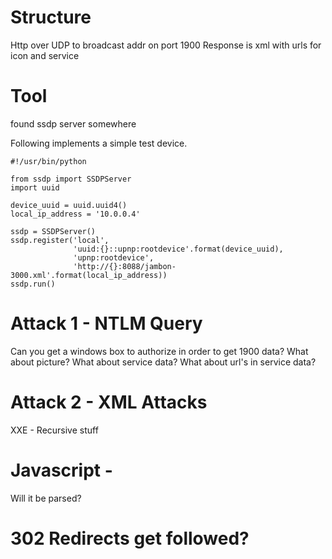 <!-- TITLE: Upnp -->
<!-- SUBTITLE: A quick summary of Upnp -->

# Structure
Http over UDP to broadcast addr on port 1900
Response is xml with urls for icon and service

# Tool
found ssdp server somewhere

Following implements a simple test device.

```
#!/usr/bin/python

from ssdp import SSDPServer
import uuid

device_uuid = uuid.uuid4()
local_ip_address = '10.0.0.4'

ssdp = SSDPServer()
ssdp.register('local',
              'uuid:{}::upnp:rootdevice'.format(device_uuid),
              'upnp:rootdevice',
              'http://{}:8088/jambon-3000.xml'.format(local_ip_address))
ssdp.run()
```

# Attack 1 - NTLM Query
Can you get a windows box to authorize in order to get 1900 data?
What about picture?
What about service data?
What about url's in service data?

# Attack 2 - XML Attacks
XXE -
Recursive stuff

# Javascript -
Will it be parsed?

# 302 Redirects get followed?

